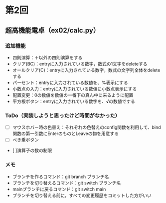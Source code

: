 # 第2回
## 超高機能電卓（ex02/calc.py）
### 追加機能
- 四則演算：＋以外の四則演算をする
- クリア(BC)：entryに入力されている数字，数式の1文字をdeleteする
- オールクリア(C)：entryに入力されている数字，数式の文字列全体をdeleteする
- パーセント：entryに入力されている数値を、%表示にする
- 小数点の入力：entryに入力されている数値に小数点表示にする
- 配置変更：0の数値を数値の一番下の真ん中に来るように配置
- 平方根ボタン：entryに入力されている数字を、√の数値でする
### ToDo（実装しようと思ったけど時間がなかった）
- [ ] マウスホバー時の色替え：それぞれの色替えのconfig関数を利用して、bind関数の第一引数にEnterのものとLeaveの物を用意する
- [ ] べき乗ボタン
- [ ]演算子の数の制限
### メモ
- ブランチを作るコマンド：git branch ブランチ名
- ブランチを切り替えるコマンド：git switch ブランチ名
- mainブランチに戻るコマンド：git switch main
- ブランチを切り替える前に，すべての変更履歴をコミットした方がいい